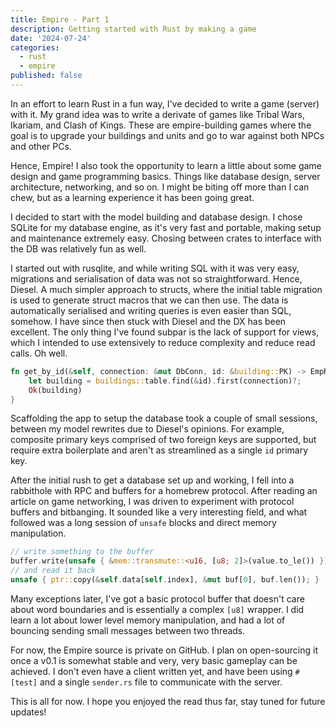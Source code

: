```yaml
---
title: Empire - Part 1
description: Getting started with Rust by making a game
date: '2024-07-24'
categories:
  - rust
  - empire
published: false
---
```


In an effort to learn Rust in a fun way, I've decided to write a game (server) with it. My grand
idea was to write a derivate of games like Tribal Wars, Ikariam, and Clash of Kings. These are
empire-building games where the goal is to upgrade your buildings and units and go to war against
both NPCs and other PCs.

Hence, Empire! I also took the opportunity to learn a little about some game design and game
programming basics. Things like database design, server architecture, networking, and so on. I might
be biting off more than I can chew, but as a learning experience it has been going great.

I decided to start with the model building and database design. I chose SQLite for my database
engine, as it's very fast and portable, making setup and maintenance extremely easy. Chosing between
crates to interface with the DB was relatively fun as well.

I started out with rusqlite, and while writing SQL with it was very easy, migrations and
serialisation of data was not so straightforward. Hence, Diesel. A much simpler approach to structs,
where the initial table migration is used to generate struct macros that we can then use. The data
is automatically serialised and writing queries is even easier than SQL, somehow. I have since then
stuck with Diesel and the DX has been excellent. The only thing I've found subpar is the lack of
support for views, which I intended to use extensively to reduce complexity and reduce read calls.
Oh well.

```rust
fn get_by_id(&self, connection: &mut DbConn, id: &building::PK) -> EmpResult<Building> {
    let building = buildings::table.find(&id).first(connection)?;
    Ok(building)
}
```

Scaffolding the app to setup the database took a couple of small sessions, between my model rewrites
due to Diesel's opinions. For example, composite primary keys comprised of two foreign keys are
supported, but require extra boilerplate and aren't as streamlined as a single `id` primary key.

After the initial rush to get a database set up and working, I fell into a rabbithole with RPC and
buffers for a homebrew protocol. After reading an article on game networking, I was driven to
experiment with protocol buffers and bitbanging. It sounded like a very interesting field, and what
followed was a long session of `unsafe` blocks and direct memory manipulation.

```rust
// write something to the buffer
buffer.write(unsafe { &mem::transmute::<u16, [u8; 2]>(value.to_le()) })
// and read it back
unsafe { ptr::copy(&self.data[self.index], &mut buf[0], buf.len()); }
```

Many exceptions later, I've got a basic protocol buffer that doesn't care about word boundaries and
is essentially a complex `[u8]` wrapper. I did learn a lot about lower level memory manipulation,
and had a lot of bouncing sending small messages between two threads.

For now, the Empire source is private on GitHub. I plan on open-sourcing it once a v0.1 is somewhat
stable and very, very basic gameplay can be achieved. I don't even have a client written yet, and
have been using `#[test]` and a single `sender.rs` file to communicate with the server.

This is all for now. I hope you enjoyed the read thus far, stay tuned for future updates!
